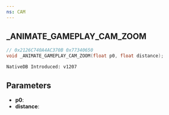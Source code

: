 ```yaml
---
ns: CAM
---
```

## _ANIMATE_GAMEPLAY_CAM_ZOOM

```c
// 0x2126C740A4AC370B 0x77340650
void _ANIMATE_GAMEPLAY_CAM_ZOOM(float p0, float distance);
```

```
NativeDB Introduced: v1207
```

## Parameters
* **p0**:
* **distance**:
